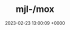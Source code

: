 ---
title: "mjl-/mox"
link: "https://github.com/mjl-/mox"
date: "2023-02-23 13:00:09 +0000"
description: "modern full-featured open source secure mail server for low-maintenance self-hosted email"
category: "github"
---